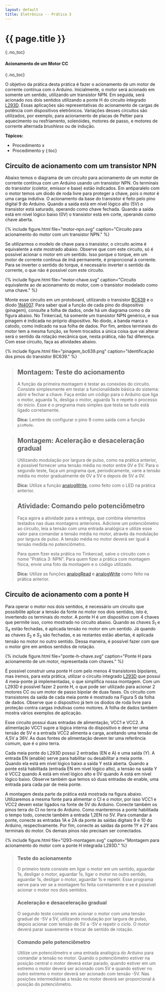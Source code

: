 ```yaml
---
layout: default
title: Eletrônica -- Prática 3
---
```


{{ page.title }}
================
{:.no_toc}

#### Acionamento de um Motor CC
{:.no_toc}


O objetivo da prática desta prática é fazer o acionamento de um motor de 
corrente contínua com o Arduino. Inicialmente, o motor será acionado em 
somente um sentido, utilizando um transistor NPN. Em seguida, será acionado
nos dois sentidos utilizando a ponte H do circuito integrado [L293D].
Essas aplicações são representativas do acionamento de cargas de potência
com dispositivos eletrônicos. Variações desses circuitos são utilizados, por
exemplo, para acionamento de placas de Peltier para aquecimento ou resfriamento,
solenóides, motores de passo, e motores de corrente alternada _brushless_
ou de indução.

**Tópicos:**
* Procedimento x
* Procedimento y
{:toc}


Circuito de acionamento com um transistor NPN
---------------------------------------------

Abaixo temos o diagrama de um circuito para acionamento de um motor de corrente
contínua com um Arduino usando um transistor NPN. Os terminais do transistor
(coletor, emissor e base) estão indicados. Em antiparalelo com o motor temos
um diodo de roda livre para proteger a chave, pois o motor é uma carga indutiva.
O acionamento da base do transistor é feito pelo pino digital 9 do Arduino.
Quando a saída está em nível lógico alto (5V) o transistor está saturado,
operando como chave fechada. Quando a saída está em nível lógico baixo (0V) o
transistor está em corte, operando como chave aberta.

{%
   include figure.html
   file="motor-npn.svg"
   caption="Circuito para acionamento do motor com um transistor NPN."
%}

Se utilizarmos o modelo de chave para o transistor, o circuito acima é 
equivalente a este mostrado abaixo. Observe que com este circuito, só é
possível acionar o motor em um sentido. Isso porque o torque, em um motor
de corrente contínua de ímã permanente, é proporcional à corrente. Para se
inverter o sentido do torque, é necessário inverter o sentido da corrente,
o que não é possível com este circuito.

{%
   include figure.html
   file="motor-chave.svg"
   caption="Circuito equivalente ao de acionamento do motor, 
            com o transistor modelado como uma chave."
%}

Monte esse circuito em um protoboard, utilizando o transistor [BC639] e o diodo
[1N4007]. Para saber qual a função de cada pino do dispositivo (pinagem), 
consulte a folha de dados, onde há um diagrama como o da figura abaixo.
No Tinkercad, há somente um transistor NPN genérico, e sua pinagem é indicada
no próprio dispositivo. No diodo, a banda marca o catodo, como indicado na sua
folha de dados. Por fim, ambos terminais do motor tem a mesma função, se forem
trocados a única coisa que vai alterar será o sentido da rotação mecânica que,
nesta prática, não faz diferença. Com esse circuito, faça as atividades abaixo.

{%
   include figure.html
   file="pinagem_bc639.png"
   caption="Identificação dos pinos do transistor BC639."
%}


> ## Montagem: Teste do acionamento
>
> A função da primeira montagem é testar as conexões do circuito. Consiste
> simplesmente em testar a funcionalidade básica do sistema: abrir e fechar
> a chave. Faça então um código para o Arduino que liga o motor, aguarda 1s, 
> desliga o motor, aguarda 1s e repete o processo do início. Esse é o programa
> mais simples que testa se tudo está ligado corretamente.
>
> **Dica:** Lembre de configurar o pino 9 como saída com a função `pinMode`.


> ## Montagem: Aceleração e desaceleração gradual
>
> Utilizando modulação por largura de pulso, como na prática anterior, é 
> possível fornecer uma tensão média no motor entre 0V e 5V. Para o segundo 
> teste, faça um programa que, periodicamente, varie a tensão média no motor
> gradualmente de 0V a 5V e depois de 5V a 0V.
> 
> **Dica:** Utilize a função [analogWrite], como feito com o LED na prática
> anterior.


> ## Atividade: Comando pelo potenciômetro
>
> Faça agora a atividade para a entrega, que combina elementos testados 
> nas duas montagens anteriores. Adicione um potenciômetro ao circuito, leia
> a tensão com uma entrada analógica e utilize esse valor para comandar a 
> tensão média no motor, através da modulação por largura de pulso. A tensão 
> média no motor deverá ser igual à tensão medida no potenciômetro.
> 
> Para quem fizer esta prática no Tinkercad, salve o circuito com o nome
> "Prática 3: NPN". Para quem fizer a prática com montagem física, envie uma
> foto da montagem e o código utilizado.
> 
> **Dica:** Utilize as funções [analogRead] e [analogWrite] como feito na 
> prática anterior.

Circuito de acionamento com a ponte H
-------------------------------------

Para operar o motor nos dois sentidos, é necessário um circuito que possibilite
aplicar a tensão da fonte no motor nos dois sentidos, isto é, invertendo os
terminais do motor. A ponte H é um dispositivo com 4 chaves que permite isso,
como mostrado no circuito abaixo. Quando as chaves $S_1$ e $S_4$ estão fechadas,
é aplicada tensão no motor em um sentido. Já quando as chaves $S_2$ e $S_3$
são fechadas, e as restantes estão abertas, é aplicada tensão no motor no
outro sentido. Dessa maneira, é possível fazer com que o motor gire em ambos
sentidos de rotação.

{%
   include figure.html
   file="ponte-h-chave.svg"
   caption="Ponte H para acionamento de um motor, representada com chaves."
%}

É possível construir uma ponte H com pelo menos 4 transistores bipolares,
mas iremos, para esta prática, utilizar o circuito integrado [L293D] que
possui 4 meia-ponte já implementadas, o que simplifica nossa montagem.
Com um L293D é possível fazer 2 ponte H, o que pode ser utilizado para acionar
2 motores CC ou um motor de passo bipolar de duas fases. Os circuito com 
transistores da saída de cada meia ponte é mostrado na Figura 5 da folha de 
dados. Observe que o dispositivo já tem os diodos de roda livre para proteção
contra cargas indutivas como motores. A folha de dados também mostra vários
exemplos de aplicação.

Esse circuito possui duas entradas de alimentação, VCC1 e VCC2. A alimentação
VCC1 supre a lógica interna do dispositivo e deve ter uma tensão de 5V e a
entrada VCC2 alimenta a carga, aceitando uma tensão de 4,5V a 36V. As duas
fontes de alimentação devem ter uma referência comum, que é o pino terra.

Cada meia ponte do L293D possui 2 entradas (EN e A) e uma saída (Y). A entrada
EN (enable) serve para habilitar ou desabilitar a meia ponte. Quando ela está
em nível lógico baixo a saída Y está aberta. Quando a ponte está habilitada 
(entrada EN em nível lógico alto), a tensão na saída Y é VCC2 quando A está em
nível lógico alto e 0V quando A está em nível lógico baixo. Observe também
que temos só duas entradas de enable, uma entrada para cada par de meia ponte.

A montagem desta parte da prática está mostrada na figura abaixo.
Utilizaremos a mesma fonte para alimentar o CI e o motor,
por isso VCC1 e VCC2 devem estar ligados na fonte de 5V do Arduino.
Conecte também os pinos terra do CI no terra do Arduino. Como manteremos a ponte
habilitada o tempo todo, conecte também a entrada 1,2EN no 5V. Para comandar a
ponte, conecte as entradas 1A e 2A da ponte às saídas digitais 9 e 10 do
Arduino, respectivamente. Por fim, conecte as saídas da ponte 1Y e 2Y aos 
terminais do motor. Os demais pinos não precisam ser conectados.

{%
   include figure.html
   file="l293-montagem.svg"
   caption="Montagem para acionamento do motor com a ponte H integrada L293D."
%}

> ### Teste do acionamento
>
> O primeiro teste consiste em ligar o motor em um sentido, aguardar 1s, 
> desligar o motor, aguardar 1s, ligar o motor no outro sentido, aguardar 1s,
> desligar o motor, aguardar 1s e repetir. Esse programa serve para ver se a
> montagem foi feita corretamente e se é possível acionar o motor nos dois 
> sentidos.


> ### Aceleração e desaceleração gradual
>
> O segundo teste consiste em acionar o motor com uma tensão gradual de -5V a
> 5V, utilizando modulação por largura de pulso, depois acionar com tensão
> de 5V a -5V e repetir o ciclo. O motor deverá parar suavemente e trocar de
> sentido de rotação.


> ### Comando pelo potenciômetro
>
> Utilize um potenciômetro e uma entrada analógica do Arduino para comandar a
> tensão no motor. Quando o potenciômetro estiver na posição central o motor
> deverá estar parado, quando estiver em um extremo o motor deverá ser acionado
> com 5V e quando estiver no outro extremo o motor deverá ser acionado com 
> tensão -5V. Nas posições intermediárias a tesão no motor deverá ser
> proporcional à posição do potenciômetro.

[BC639]: /datasheet/BC639.pdf
[L293D]: /datasheet/L293D.pdf
[1N4007]: /datasheet/1N4007.pdf

[analogWrite]: https://www.arduino.cc/en/Reference/AnalogWrite
[analogRead]: https://www.arduino.cc/en/Reference/AnalogRead
[map]: https://www.arduino.cc/en/Reference/map
